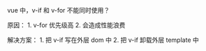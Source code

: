 <!--
 * @Descripttion:
 * @version:
 * @Author: Evildoer98
 * @Date: 2021-10-18 21:13:59
 * @LastEditors: Evildoer98
 * @LastEditTime: 2021-10-18 21:15:02
-->

vue 中，v-if 和 v-for 不能同时使用？

原因：
    1. v-for 优先级高
    2. 会造成性能浪费

解决方案：
    1. 把 v-if 写在外层 dom 中
    2. 把 v-if 卸载外层 template 中

